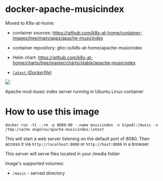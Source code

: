 # docker-apache-musicindex

Moved to K8s-at-home:
- container sources: https://github.com/k8s-at-home/container-images/tree/main/apps/apache-musicindex
- container repository: ghcr.io/k8s-at-home/apache-musicindex
- Helm chart: https://github.com/k8s-at-home/charts/tree/master/charts/stable/apache-musicindex

-	[`latest` (*Dockerfile*)](https://github.com/angelnu/docker-apache-musicindex/blob/master/Dockerfile)

[![](https://badge.imagelayers.io/angelnu/apache-musicindex:latest.svg)](https://imagelayers.io/?images=angelnu/apache-musicindex:latest 'Get your own badge on imagelayers.io')

Apache mod music index server running in Ubuntu Linux container

# How to use this image

```console
docker run -ti --rm -p 8080:80 --name musicindex -v $(pwd):/music -v /tmp:/cache angelnu/apache-musicindex:latest
```
This will start a web server listening on the default port of 8080.
Then access it via `http://localhost:8080` or `http://host:8080` in a browser.

This server will serve files located in your /media folder

Image's supported volumes:
- `/music` - served directory
